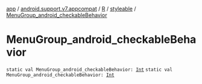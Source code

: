 [app](../../../index.md) / [android.support.v7.appcompat](../../index.md) / [R](../index.md) / [styleable](index.md) / [MenuGroup_android_checkableBehavior](.)

# MenuGroup_android_checkableBehavior

`static val MenuGroup_android_checkableBehavior: `[`Int`](https://kotlinlang.org/api/latest/jvm/stdlib/kotlin/-int/index.html)
`static val MenuGroup_android_checkableBehavior: `[`Int`](https://kotlinlang.org/api/latest/jvm/stdlib/kotlin/-int/index.html)